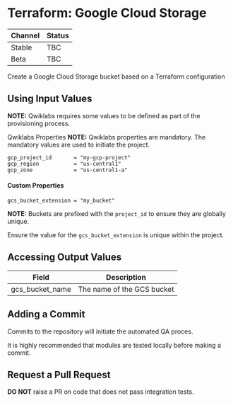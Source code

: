 # Terraform: Google Cloud Storage 

| Channel | Status |
|---------|--------|
| Stable  | TBC    | 
| Beta    | TBC    | 

Create a Google Cloud Storage bucket based on a Terraform configuration

## Using Input Values 

__NOTE:__ Qwiklabs requires some values to be defined as part of the provisioning process. 

Qwiklabs Properties
__NOTE:__ Qwiklabs properties are mandatory. 
The mandatory values are used to initiate the project.
```
gcp_project_id       = "my-gcp-project"
gcp_region           = "us-central1"
gcp_zone             = "us-central1-a"
```

#### Custom Properties

```
gcs_bucket_extension = "my_bucket"
```

__NOTE:__ Buckets are prefixed with the `project_id` to ensure they are globally unique.

Ensure the value for the `gcs_bucket_extension` is unique within the project.

## Accessing Output Values 

| Field | Description |
|-------|-------------|
| gcs_bucket_name | The name of the GCS bucket |

## Adding a Commit 

Commits to the repository will initiate the automated QA proces.

It is highly recommended that modules are tested locally before making a commit.

## Request a Pull Request

__DO NOT__ raise a PR on code that does not pass integration tests.
